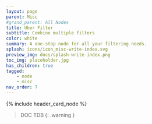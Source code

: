 ```yaml
---
layout: page
parent: Misc
#grand_parent: All Nodes
title: Uber Filter
subtitle: Combine multiple filters
color: white
summary: A one-stop node for all your filtering needs.
splash: icons/icon_misc-write-index.svg
preview_img: docs/splash-write-index.png
toc_img: placeholder.jpg
has_children: true
tagged: 
    - node
    - misc
nav_order: 7
---
```


{% include header_card_node %}

> DOC TDB
{: .warning }